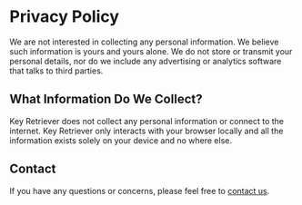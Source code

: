 # Privacy Policy
We are not interested in collecting any personal information. We believe such information is yours and yours alone. We do not store or transmit your personal details, nor do we include any advertising or analytics software that talks to third parties.

## What Information Do We Collect?
Key Retriever does not collect any personal information or connect to the internet. Key Retriever only interacts with your browser locally and all the information exists solely on your device and no where else.

## Contact
If you have any questions or concerns, please feel free to [contact us](https://github.com/Room-Elephant/extension-chrome-key-retriever/issues).
